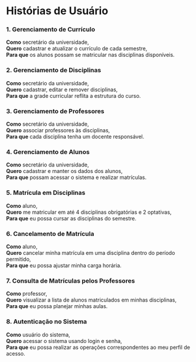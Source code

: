 # Histórias de Usuário

### 1. Gerenciamento de Currículo
**Como** secretário da universidade,  
**Quero** cadastrar e atualizar o currículo de cada semestre,  
**Para que** os alunos possam se matricular nas disciplinas disponíveis.

### 2. Gerenciamento de Disciplinas
**Como** secretário da universidade,  
**Quero** cadastrar, editar e remover disciplinas,  
**Para que** a grade curricular reflita a estrutura do curso.

### 3. Gerenciamento de Professores
**Como** secretário da universidade,  
**Quero** associar professores às disciplinas,  
**Para que** cada disciplina tenha um docente responsável.

### 4. Gerenciamento de Alunos
**Como** secretário da universidade,  
**Quero** cadastrar e manter os dados dos alunos,  
**Para que** possam acessar o sistema e realizar matrículas.

### 5. Matrícula em Disciplinas
**Como** aluno,  
**Quero** me matricular em até 4 disciplinas obrigatórias e 2 optativas,  
**Para que** eu possa cursar as disciplinas do semestre.

### 6. Cancelamento de Matrícula
**Como** aluno,  
**Quero** cancelar minha matrícula em uma disciplina dentro do período permitido,  
**Para que** eu possa ajustar minha carga horária.

### 7. Consulta de Matrículas pelos Professores
**Como** professor,  
**Quero** visualizar a lista de alunos matriculados em minhas disciplinas,  
**Para que** eu possa planejar minhas aulas.

### 8. Autenticação no Sistema
**Como** usuário do sistema,  
**Quero** acessar o sistema usando login e senha,  
**Para que** eu possa realizar as operações correspondentes ao meu perfil de acesso.
